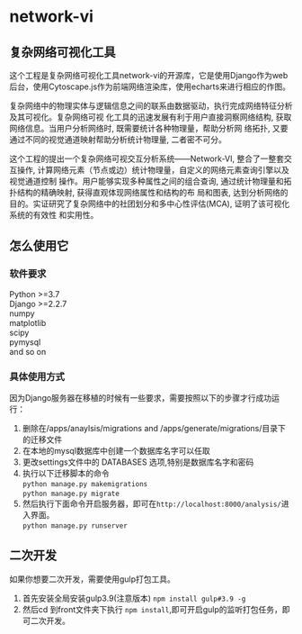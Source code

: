 # network-vi
复杂网络可视化工具
---
这个工程是复杂网络可视化工具network-vi的开源库，它是使用Django作为web后台，使用Cytoscape.js作为前端网络渲染库，使用echarts来进行相应的作图。

复杂网络中的物理实体与逻辑信息之间的联系由数据驱动，执行完成网络特征分析及其可视化。复杂网络可视
化工具的迅速发展有利于用户直接洞察网络结构, 获取网络信息。当用户分析网络时, 既需要统计各种物理量，帮助分析网
络拓扑, 又要通过不同的视觉通道映射帮助分析统计物理量, 二者密不可分。

这个工程的提出一个复杂网络可视交互分析系统——Network-VI, 整合了一整套交互操作, 计算网络元素（节点或边）统计物理量，自定义的网络元素查询引擎以及视觉通道控制
操作。用户能够实现多种属性之间的组合查询, 通过统计物理量和拓扑结构的精确映射, 获得直观体现网络属性和结构的布
局和图表, 达到分析网络的目的。实证研究了复杂网络中的社团划分和多中心性评估(MCA), 证明了该可视化系统的有效性
和实用性。


## 怎么使用它

### 软件要求
Python >=3.7   
Django >=2.2.7  
numpy  
matplotlib  
scipy  
pymysql  
and so on 
### 具体使用方式
因为Django服务器在移植的时候有一些要求，需要按照以下的步骤才行成功运行：
1. 删除在/apps/anaylsis/migrations and /apps/generate/migrations/目录下的迁移文件
2. 在本地的mysql数据库中创建一个数据库名字可以任取
3. 更改settings文件中的 DATABASES 选项,特别是数据库名字和密码
4. 执行以下迁移脚本的命令  
`python manage.py makemigrations`  
`python manage.py migrate`
5. 然后执行下面命令开启服务器，即可在`http://localhost:8000/analysis/`进入界面。  
`python manage.py runserver`
## 二次开发
如果你想要二次开发，需要使用gulp打包工具。
1. 首先安装全局安装gulp3.9(注意版本)
`npm install gulp#3.9 -g`
2. 然后cd 到front文件夹下执行 `npm install`,即可开启gulp的监听打包任务，即可二次开发。





